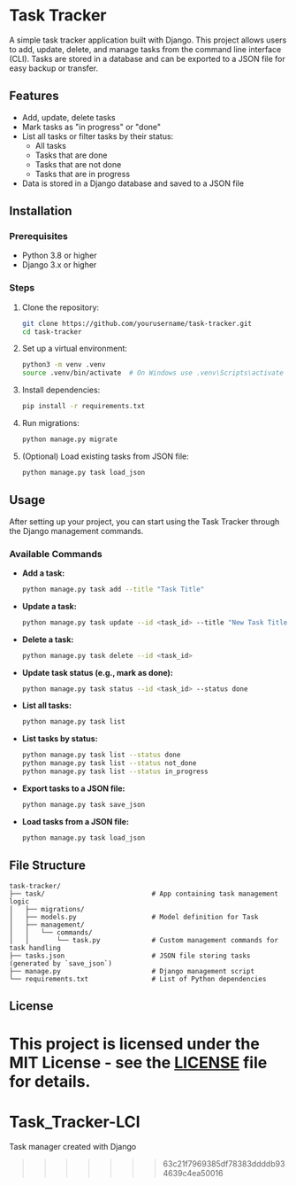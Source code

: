 

# Task Tracker

A simple task tracker application built with Django. This project allows users to add, update, delete, and manage tasks from the command line interface (CLI). Tasks are stored in a database and can be exported to a JSON file for easy backup or transfer.

## Features

- Add, update, delete tasks
- Mark tasks as "in progress" or "done"
- List all tasks or filter tasks by their status:
  - All tasks
  - Tasks that are done
  - Tasks that are not done
  - Tasks that are in progress
- Data is stored in a Django database and saved to a JSON file

## Installation

### Prerequisites

- Python 3.8 or higher
- Django 3.x or higher

### Steps

1. Clone the repository:

   ```bash
   git clone https://github.com/yourusername/task-tracker.git
   cd task-tracker
   ```

2. Set up a virtual environment:

   ```bash
   python3 -m venv .venv
   source .venv/bin/activate  # On Windows use .venv\Scripts\activate
   ```

3. Install dependencies:

   ```bash
   pip install -r requirements.txt
   ```

4. Run migrations:

   ```bash
   python manage.py migrate
   ```

5. (Optional) Load existing tasks from JSON file:
   ```bash
   python manage.py task load_json
   ```

## Usage

After setting up your project, you can start using the Task Tracker through the Django management commands.

### Available Commands

- **Add a task:**

  ```bash
  python manage.py task add --title "Task Title"
  ```

- **Update a task:**

  ```bash
  python manage.py task update --id <task_id> --title "New Task Title"
  ```

- **Delete a task:**

  ```bash
  python manage.py task delete --id <task_id>
  ```

- **Update task status (e.g., mark as done):**

  ```bash
  python manage.py task status --id <task_id> --status done
  ```

- **List all tasks:**

  ```bash
  python manage.py task list
  ```

- **List tasks by status:**

  ```bash
  python manage.py task list --status done
  python manage.py task list --status not_done
  python manage.py task list --status in_progress
  ```

- **Export tasks to a JSON file:**

  ```bash
  python manage.py task save_json
  ```

- **Load tasks from a JSON file:**
  ```bash
  python manage.py task load_json
  ```

## File Structure

```
task-tracker/
├── task/                           # App containing task management logic
│   ├── migrations/
│   ├── models.py                   # Model definition for Task
│   ├── management/
│   │   └── commands/
│   │       └── task.py             # Custom management commands for task handling
├── tasks.json                      # JSON file storing tasks (generated by `save_json`)
├── manage.py                       # Django management script
└── requirements.txt                # List of Python dependencies
```

## License

This project is licensed under the MIT License - see the [LICENSE](LICENSE) file for details.
=======
# Task_Tracker-LCI
Task manager created with Django
>>>>>>> 63c21f7969385df78383ddddb934639c4ea50016
